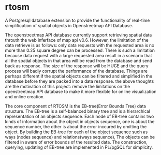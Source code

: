 # rtosm
A Postgresql database extension to provide the functionality of real-time simplification of spatial objects in Openstreetmap API Database.

The openstreetmap API database currently support retrieving spatial data throuth the web inferface of map api v0.6. However, the limitation of the data retrieve is as follows: only data requests with the requested area is no more than 0.25 square degree can be processed. There is such a limitation because data request with a large requested area result in a scenario that all the spatial objects in that area will be read from the database and send back as response. The size of the response will be HUGE and the query process will badly corrupt the performance of the database. Things are perhaps different if the spatial objects can be filtered and simplified in the database before they are packed into a data response. the above thoughts are the motivation of this project: remove the limitations on the openstreetmap API database to make it more flexible for online visualization and online creation.

The core component of RTOSM is the EB-tree(Error Bounds Tree) data structure. The EB-tree is a self-balanced binary tree and is a hierarchical representation of an objects sequence. Each node of EB-tree contains two kinds of information about the object in objects sequence, one is about the sequence number, the other is about the error inccured by omitting the object. 
By building the EB-tree for each of the object sequence such as ways (nodes sequence) and relations(ways sequence), The objects can be filtered in aware of error bounds of the resulted data. The construction, querying, updating of EB-tree are implemented in PL/pgSQL for simplicity.

